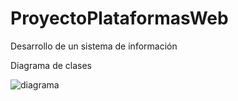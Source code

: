 # ProyectoPlataformasWeb
Desarrollo de un sistema de información

Diagrama de clases

![diagrama](https://user-images.githubusercontent.com/49033368/128793203-0544dbad-ddf3-47f9-908f-d3ad8cb45576.jpeg)
